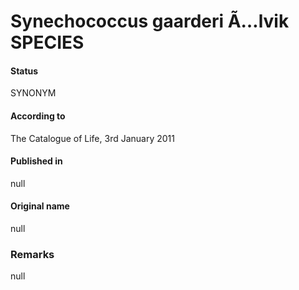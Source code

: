 # Synechococcus gaarderi Ã…lvik SPECIES

#### Status
SYNONYM

#### According to
The Catalogue of Life, 3rd January 2011

#### Published in
null

#### Original name
null

### Remarks
null